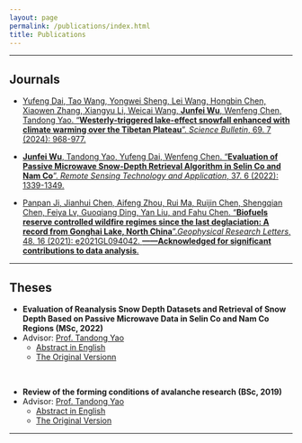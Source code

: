 ```yaml
---
layout: page
permalink: /publications/index.html
title: Publications
---
```



---

## Journals

- [Yufeng Dai, Tao Wang, Yongwei Sheng, Lei Wang, Hongbin Chen, Xiaowen Zhang, Xiangyu Li, Weicai Wang, **Junfei Wu**, Wenfeng Chen, Tandong Yao. “**Westerly-triggered lake-effect snowfall enhanced with climate warming over the Tibetan
Plateau**”. *Science Bulletin*, 69. 7 (2024): 968-977.](https://www.sciencedirect.com/science/article/abs/pii/S2095927324000690)



- [**Junfei Wu**, Tandong Yao, Yufeng Dai, Wenfeng Chen. “**Evaluation of Passive Microwave Snow-Depth Retrieval Algorithm in Selin Co and Nam Co**”. *Remote Sensing Technology and Application*, 37. 6 (2022): 1339-1349.](http://www.rsta.ac.cn/EN/10.11873/j.issn.1004-0323.2022.6.1339)


- [Panpan Ji, Jianhui Chen, Aifeng Zhou, Rui Ma, Ruijin Chen, Shengqian Chen, Feiya Lv, Guoqiang Ding, Yan Liu, and Fahu Chen. “**Biofuels reserve controlled wildfire regimes since the last deglaciation: A record from Gonghai Lake, North China**”.*Geophysical Research Letters*, 48. 16 (2021): e2021GL094042. **——Acknowledged for significant contributions to data analysis**.](https://agupubs.onlinelibrary.wiley.com/doi/full/10.1029/2021GL094042)


---

## Theses
- **Evaluation of Reanalysis Snow Depth Datasets and Retrieval of Snow Depth Based on Passive Microwave Data in Selin Co and Nam Co Regions (MSc, 2022)**
- Advisor: [Prof. Tandong Yao](http://tdyao.itpcas.ac.cn/)
  - [Abstract in English](https://junfeiwu.github.io/mypaper/thesis/master_degree_abstract.pdf)
  - [The Original Versionn](https://junfeiwu.github.io/mypaper/thesis/master_degree.pdf)
  

<br>


- **Review of the forming conditions of avalanche research (BSc, 2019)**
- Advisor: [Prof. Tandong Yao](http://tdyao.itpcas.ac.cn/)
  - [Abstract in English](https://junfeiwu.github.io/mypaper/thesis/master_degree.pdf)
  - [The Original Version](https://junfeiwu.github.io/mypaper/thesis/undergraduate_degree.pdf)

---




